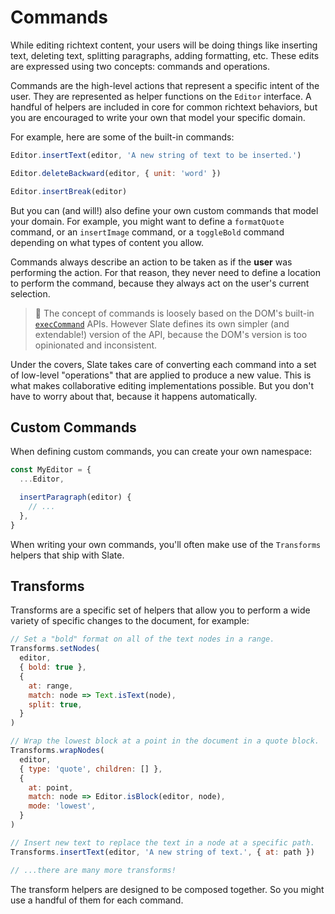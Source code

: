 # Commands

While editing richtext content, your users will be doing things like inserting text, deleting text, splitting paragraphs, adding formatting, etc. These edits are expressed using two concepts: commands and operations.

Commands are the high-level actions that represent a specific intent of the user. They are represented as helper functions on the `Editor` interface. A handful of helpers are included in core for common richtext behaviors, but you are encouraged to write your own that model your specific domain.

For example, here are some of the built-in commands:

```javascript
Editor.insertText(editor, 'A new string of text to be inserted.')

Editor.deleteBackward(editor, { unit: 'word' })

Editor.insertBreak(editor)
```

But you can \(and will!\) also define your own custom commands that model your domain. For example, you might want to define a `formatQuote` command, or an `insertImage` command, or a `toggleBold` command depending on what types of content you allow.

Commands always describe an action to be taken as if the **user** was performing the action. For that reason, they never need to define a location to perform the command, because they always act on the user's current selection.

> 🤖 The concept of commands is loosely based on the DOM's built-in [`execCommand`](https://developer.mozilla.org/en-US/docs/Web/API/Document/execCommand) APIs. However Slate defines its own simpler \(and extendable!\) version of the API, because the DOM's version is too opinionated and inconsistent.

Under the covers, Slate takes care of converting each command into a set of low-level "operations" that are applied to produce a new value. This is what makes collaborative editing implementations possible. But you don't have to worry about that, because it happens automatically.

## Custom Commands

When defining custom commands, you can create your own namespace:

```javascript
const MyEditor = {
  ...Editor,

  insertParagraph(editor) {
    // ...
  },
}
```

When writing your own commands, you'll often make use of the `Transforms` helpers that ship with Slate.

## Transforms

Transforms are a specific set of helpers that allow you to perform a wide variety of specific changes to the document, for example:

```javascript
// Set a "bold" format on all of the text nodes in a range.
Transforms.setNodes(
  editor,
  { bold: true },
  {
    at: range,
    match: node => Text.isText(node),
    split: true,
  }
)

// Wrap the lowest block at a point in the document in a quote block.
Transforms.wrapNodes(
  editor,
  { type: 'quote', children: [] },
  {
    at: point,
    match: node => Editor.isBlock(editor, node),
    mode: 'lowest',
  }
)

// Insert new text to replace the text in a node at a specific path.
Transforms.insertText(editor, 'A new string of text.', { at: path })

// ...there are many more transforms!
```

The transform helpers are designed to be composed together. So you might use a handful of them for each command.
